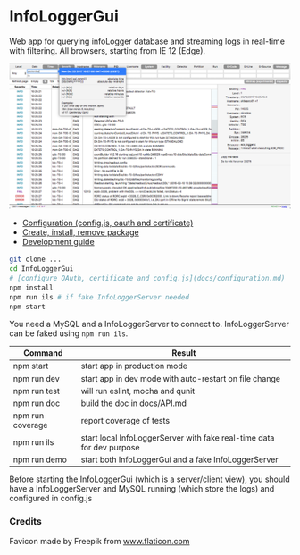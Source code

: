 # InfoLoggerGui

Web app for querying infoLogger database and streaming logs in real-time with filtering. All browsers, starting from IE 12 (Edge).

![](docs/screenshot.png)

 * [Configuration (config.js, oauth and certificate)](docs/configuration.md)
 * [Create, install, remove package](docs/create-install-remove-package.md)
 * [Development guide](docs/developement-guide.md)


```bash
git clone ...
cd InfoLoggerGui
# [configure OAuth, certificate and config.js](docs/configuration.md)
npm install
npm run ils # if fake InfoLoggerServer needed
npm start
```

You need a MySQL and a InfoLoggerServer to connect to. InfoLoggerServer can be faked using `npm run ils`.

Command  | Result
------------- | -------------
npm start | start app in production mode
npm run dev | start app in dev mode with auto-restart on file change
npm run test | will run eslint, mocha and qunit
npm run doc | build the doc in docs/API.md
npm run coverage | report coverage of tests
npm run ils | start local InfoLoggerServer with fake real-time data for dev purpose
npm run demo | start both InfoLoggerGui and a fake InfoLoggerServer

Before starting the InfoLoggerGui (which is a server/client view), you should have a InfoLoggerServer and MySQL running (which store the logs) and configured in config.js

### Credits

Favicon made by Freepik from www.flaticon.com

